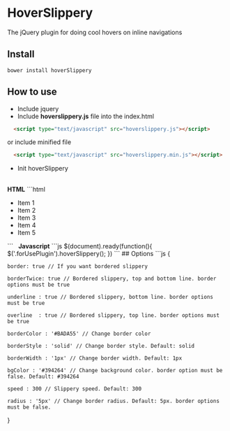 # HoverSlippery
The jQuery plugin for doing cool hovers on inline navigations

## Install

```
bower install hoverSlippery
```

## How to use
* Include jquery
* Include **hoverslippery.js** file into the index.html
```html
  <script type="text/javascript" src="hoverslippery.js"></script> 
```
or include minified file
```html
  <script type="text/javascript" src="hoverslippery.min.js"></script> 
```
* Init hoverSlippery
<br />
<b>HTML</b>
```html
  <nav class='forUsePlugin'>
    <ul>
      <li>Item 1</li>
      <li>Item 2</li>
      <li>Item 3</li>
      <li>Item 4</li>
      <li>Item 5</li>
    </ul>
  </nav>
```
&nbsp;
      <b>Javascript</b>
```js
  $(document).ready(function(){
    $('.forUsePlugin').hoverSlippery();
  })
```
## Options
```js
  {
    
    border: true // If you want bordered slippery
    
    borderTwice: true // Bordered slippery, top and bottom line. border options must be true
    
    underline : true // Bordered slippery, bottom line. border options must be true
    
    overline  : true // Bordered slippery, top line. border options must be true
    
    borderColor : '#BADA55' // Change border color
    
    borderStyle : 'solid' // Change border style. Default: solid
    
    borderWidth : '1px' // Change border width. Default: 1px
    
    bgColor : '#394264' // Change background color. border option must be false. Default: #394264
    
    speed : 300 // Slippery speed. Default: 300
    
    radius : '5px' // Change border radius. Default: 5px. border options must be false.
    
  }
```
